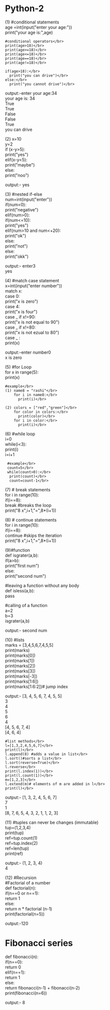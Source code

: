 # Python-2
(1) #conditional statements</br>
    age =int(input("enter your age:"))</br>
    print("your age is:",age)</br>
    
    #conditional operators</br>
    print(age>18)</br>
    print(age>=18)</br>
    print(age<=18)</br>
    print(age==18)</br>
    print(age!=18)</br>
    
    if(age>18):</br>
      print("you can drive")</br>
    else:</br>
      print("you cannot drive")</br>

output:-enter your age:34</br>
your age is: 34</br>
True</br>
True</br>
False</br>
False</br>
True</br>
you can drive</br>
      
(2) x=10</br>
    y=2</br>
    if (x-y>5):</br>
      print("yes")</br>
    elif(x-y<5):</br>
      print("maybe")</br>
    else:</br>
      print("noo")</br>

output:- yes</br>

(3) #nested if-else</br>
    num=int(input("enter"))</br>
    if(num<0):</br>
      print("negative")</br>
    elif(num>0):</br>
      if(num<=10):</br>
        print("yes")</br>
      elif(num>10 and num<+20):</br>
        print("ok")</br>
      else:</br>
        print("not")</br>
     else:</br>
       print("okk")</br>

output:- enter3</br>
yes</br>


(4) #match case statement</br>
    x=int(input("enter number"))</br>
    match x:</br>
     case 0:</br>
      print("x is zero")</br>
     case 4:</br>
      print("x is four")</br>
     case _ if x!=90:</br>
      print("x is not equal to 90")</br>
     case _ if x!=80:</br>
      print("x is not ezual to 80")</br>
     case _ :</br>
      print(x)</br>

output:-enter number0</br>
x is zero</br>

(5) #for Loop</br>
    for x in range(5):</br>
     print(x)</br>

    #example</br>
    (1) name8 = "rashi"</br>
        for i in name8:</br>
          print(i)</br>

    (2) colors = ["red","green"]</br>
        for color in colors:</br>
          print(color)</br>
        for i in color:</br>
          print(i)</br>

 (6) #while loop</br>
     i=0</br>
     while(i<3):</br>
       print(i)</br>
       i=i+1</br>
       
     #example</br>
     count=5</br>
     while(count>0):</br>
      print(count)</br>
      count=count-1</br>

(7) # break statements</br>
    for i in range(10):</br>
     if(i==8):</br>
       break  #breaks the loop</br>
     print("8 x",i+1,"=",8*(i+1))</br>

(8) # continue statements</br>
    for i in range(10):</br>
     if(i==8):</br>
      continue #skips the iteration</br>
     print("8 x",i+1,"=",8*(i+1))</br>


(9)#function</br>
   def isgrater(a,b):</br>
   if(a>b):</br>
    print("first num")</br>
   else:</br>
    print("second num")</br>
    
  #leaving a function without any body</br>
  def isless(a,b):</br>
  pass</br>

  #calling of a function</br>
  a=2</br>
  b=3</br>
  isgrater(a,b)</br>

output:- second num</br>

(10) #lists</br>
    marks = [3,4,5,6,7,4,5,5]</br>
    print(marks)</br>
    print(marks[0])</br>
    print(marks[1])</br>
    print(marks[2])</br>
    print(marks[3])</br>
    print(marks[-3])</br>
    print(marks[1:6])</br>
    print(marks[1:6:2])# jump index</br>

output:- [3, 4, 5, 6, 7, 4, 5, 5]</br>
3</br>
4</br>
5</br>
6</br>
4</br>
[4, 5, 6, 7, 4]</br>
[4, 6, 4] </br>

    #list methods</br>
    l=[1,3,2,4,5,6,7]</br>
    print(l)</br>
    l.append(8) #adds a value in list</br>
    l.sort()#sorts a list</br>
    l.sort(reverse=True)</br>
    l.reverse</br>
    print(l.index(1))</br>
    print(l.count(1))</br>
    m=[1,2,3]</br>
    l.extend(m)# elements of m are added in l</br>
    print(l)</br>

output:- [1, 3, 2, 4, 5, 6, 7]</br>
7</br>
1</br>
[8, 7, 6, 5, 4, 3, 2, 1, 1, 2, 3]</br>


(11) #tuples can never be changes (immutable)</br>
     tup=(1,2,3,4)</br>
     print(tup)</br>
     ref=tup.count(1)</br>
     ref=tup.index(2)</br>
     ref=len(tup)</br>
     print(ref)</br>

output:- (1, 2, 3, 4)</br>
4</br>

(12) #Recursion</br>
     #Factorial of a number</br>
def factorial(n):</br>
  if(n==0 or n==1):</br>
    return 1</br>
  else:</br>
    return n * factorial (n-1)</br>
print(factorial(n=5))</br>

output:-120</br>
    
 # Fibonacci series</br>
def fibonacci(n):</br>
  if(n==0):</br>
    return 0</br>
  elif(n==1):</br>
    return 1</br>
  else:</br>
    return fibonacci(n-1) + fibonacci(n-2)</br>
print(fibonacci(n=6))</br>

output:- 8</br>

